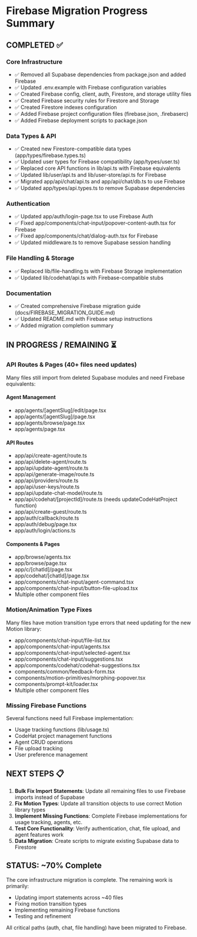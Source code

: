 # Firebase Migration Progress Summary

## COMPLETED ✅

### Core Infrastructure
- ✅ Removed all Supabase dependencies from package.json and added Firebase
- ✅ Updated .env.example with Firebase configuration variables
- ✅ Created Firebase config, client, auth, Firestore, and storage utility files
- ✅ Created Firebase security rules for Firestore and Storage
- ✅ Created Firestore indexes configuration
- ✅ Added Firebase project configuration files (firebase.json, .firebaserc)
- ✅ Added Firebase deployment scripts to package.json

### Data Types & API
- ✅ Created new Firestore-compatible data types (app/types/firebase.types.ts)
- ✅ Updated user types for Firebase compatibility (app/types/user.ts)
- ✅ Replaced core API functions in lib/api.ts with Firebase equivalents
- ✅ Updated lib/user/api.ts and lib/user-store/api.ts for Firebase
- ✅ Migrated app/api/chat/api.ts and app/api/chat/db.ts to use Firebase
- ✅ Updated app/types/api.types.ts to remove Supabase dependencies

### Authentication
- ✅ Updated app/auth/login-page.tsx to use Firebase Auth
- ✅ Fixed app/components/chat-input/popover-content-auth.tsx for Firebase
- ✅ Fixed app/components/chat/dialog-auth.tsx for Firebase
- ✅ Updated middleware.ts to remove Supabase session handling

### File Handling & Storage
- ✅ Replaced lib/file-handling.ts with Firebase Storage implementation
- ✅ Updated lib/codehat/api.ts with Firebase-compatible stubs

### Documentation
- ✅ Created comprehensive Firebase migration guide (docs/FIREBASE_MIGRATION_GUIDE.md)
- ✅ Updated README.md with Firebase setup instructions
- ✅ Added migration completion summary

## IN PROGRESS / REMAINING ⏳

### API Routes & Pages (40+ files need updates)
Many files still import from deleted Supabase modules and need Firebase equivalents:

#### Agent Management
- app/agents/[agentSlug]/edit/page.tsx
- app/agents/[agentSlug]/page.tsx  
- app/agents/browse/page.tsx
- app/agents/page.tsx

#### API Routes
- app/api/create-agent/route.ts
- app/api/delete-agent/route.ts
- app/api/update-agent/route.ts
- app/api/generate-image/route.ts
- app/api/providers/route.ts
- app/api/user-keys/route.ts
- app/api/update-chat-model/route.ts
- app/api/codehat/[projectId]/route.ts (needs updateCodeHatProject function)
- app/api/create-guest/route.ts
- app/auth/callback/route.ts
- app/auth/debug/page.tsx
- app/auth/login/actions.ts

#### Components & Pages
- app/browse/agents.tsx
- app/browse/page.tsx
- app/c/[chatId]/page.tsx
- app/codehat/[chatId]/page.tsx
- app/components/chat-input/agent-command.tsx
- app/components/chat-input/button-file-upload.tsx
- Multiple other component files

### Motion/Animation Type Fixes
Many files have motion transition type errors that need updating for the new Motion library:
- app/components/chat-input/file-list.tsx
- app/components/chat-input/agents.tsx
- app/components/chat-input/selected-agent.tsx
- app/components/chat-input/suggestions.tsx
- app/components/codehat/codehat-suggestions.tsx
- components/common/feedback-form.tsx
- components/motion-primitives/morphing-popover.tsx
- components/prompt-kit/loader.tsx
- Multiple other component files

### Missing Firebase Functions
Several functions need full Firebase implementation:
- Usage tracking functions (lib/usage.ts)
- CodeHat project management functions
- Agent CRUD operations
- File upload tracking
- User preference management

## NEXT STEPS 📋

1. **Bulk Fix Import Statements**: Update all remaining files to use Firebase imports instead of Supabase
2. **Fix Motion Types**: Update all transition objects to use correct Motion library types
3. **Implement Missing Functions**: Complete Firebase implementations for usage tracking, agents, etc.
4. **Test Core Functionality**: Verify authentication, chat, file upload, and agent features work
5. **Data Migration**: Create scripts to migrate existing Supabase data to Firestore

## STATUS: ~70% Complete

The core infrastructure migration is complete. The remaining work is primarily:
- Updating import statements across ~40 files
- Fixing motion transition types
- Implementing remaining Firebase functions
- Testing and refinement

All critical paths (auth, chat, file handling) have been migrated to Firebase.
